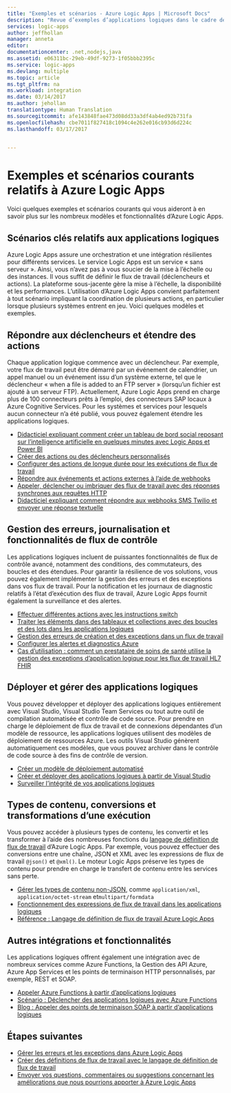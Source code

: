 ```yaml
---
title: "Exemples et scénarios - Azure Logic Apps | Microsoft Docs"
description: "Revue d’exemples d’applications logiques dans le cadre de scénarios courants"
services: logic-apps
author: jeffhollan
manager: anneta
editor: 
documentationcenter: .net,nodejs,java
ms.assetid: e06311bc-29eb-49df-9273-1f05bbb2395c
ms.service: logic-apps
ms.devlang: multiple
ms.topic: article
ms.tgt_pltfrm: na
ms.workload: integration
ms.date: 03/14/2017
ms.author: jehollan
translationtype: Human Translation
ms.sourcegitcommit: afe143848fae473d08dd33a3df4ab4ed92b731fa
ms.openlocfilehash: cbe7011f827418c1094c4e262e016cb93d6d224c
ms.lasthandoff: 03/17/2017


---
```

# <a name="examples-and-common-scenarios-for-azure-logic-apps"></a>Exemples et scénarios courants relatifs à Azure Logic Apps

Voici quelques exemples et scénarios courants qui vous aideront à en savoir plus sur les nombreux modèles et fonctionnalités d’Azure Logic Apps.

## <a name="key-scenarios-for-logic-apps"></a>Scénarios clés relatifs aux applications logiques

Azure Logic Apps assure une orchestration et une intégration résilientes pour différents services. Le service Logic Apps est un service « sans serveur ». Ainsi, vous n’avez pas à vous soucier de la mise à l’échelle ou des instances. Il vous suffit de définir le flux de travail (déclencheurs et actions). La plateforme sous-jacente gère la mise à l’échelle, la disponibilité et les performances. L’utilisation d’Azure Logic Apps convient parfaitement à tout scénario impliquant la coordination de plusieurs actions, en particulier lorsque plusieurs systèmes entrent en jeu. Voici quelques modèles et exemples.

## <a name="respond-to-triggers-and-extend-actions"></a>Répondre aux déclencheurs et étendre des actions

Chaque application logique commence avec un déclencheur. Par exemple, votre flux de travail peut être démarré par un événement de calendrier, un appel manuel ou un événement issu d’un système externe, tel que le déclencheur « when a file is added to an FTP server » (lorsqu’un fichier est ajouté à un serveur FTP). Actuellement, Azure Logic Apps prend en charge plus de 100 connecteurs prêts à l’emploi, des connecteurs SAP locaux à Azure Cognitive Services. Pour les systèmes et services pour lesquels aucun connecteur n’a été publié, vous pouvez également étendre les applications logiques.

* [Didacticiel expliquant comment créer un tableau de bord social reposant sur l’intelligence artificielle en quelques minutes avec Logic Apps et Power BI](http://aka.ms/logicappsdemo)
* [Créer des actions ou des déclencheurs personnalisés](../logic-apps/logic-apps-create-api-app.md)
* [Configurer des actions de longue durée pour les exécutions de flux de travail](../logic-apps/logic-apps-create-api-app.md)
* [Répondre aux événements et actions externes à l’aide de webhooks](../logic-apps/logic-apps-create-api-app.md)
* [Appeler, déclencher ou imbriquer des flux de travail avec des réponses synchrones aux requêtes HTTP](logic-apps-http-endpoint.md)
* [Didacticiel expliquant comment répondre aux webhooks SMS Twilio et envoyer une réponse textuelle](https://channel9.msdn.com/Blogs/Windows-Azure/Azure-Logic-Apps-Walkthrough-Webhook-Functions-and-an-SMS-Bot)

## <a name="error-handling-logging-and-control-flow-capabilities"></a>Gestion des erreurs, journalisation et fonctionnalités de flux de contrôle

Les applications logiques incluent de puissantes fonctionnalités de flux de contrôle avancé, notamment des conditions, des commutateurs, des boucles et des étendues. Pour garantir la résilience de vos solutions, vous pouvez également implémenter la gestion des erreurs et des exceptions dans vos flux de travail. Pour la notification et les journaux de diagnostic relatifs à l’état d’exécution des flux de travail, Azure Logic Apps fournit également la surveillance et des alertes.

* [Effectuer différentes actions avec les instructions switch](logic-apps-switch-case.md)
* [Traiter les éléments dans des tableaux et collections avec des boucles et des lots dans les applications logiques](logic-apps-loops-and-scopes.md)
* [Gestion des erreurs de création et des exceptions dans un flux de travail](logic-apps-exception-handling.md)
* [Configurer les alertes et diagnostics Azure](logic-apps-monitor-your-logic-apps.md)
* [Cas d’utilisation : comment un prestataire de soins de santé utilise la gestion des exceptions d’application logique pour les flux de travail HL7 FHIR](logic-apps-scenario-error-and-exception-handling.md)

## <a name="deploy-and-manage-logic-apps"></a>Déployer et gérer des applications logiques

Vous pouvez développer et déployer des applications logiques entièrement avec Visual Studio, Visual Studio Team Services ou tout autre outil de compilation automatisée et contrôle de code source. Pour prendre en charge le déploiement de flux de travail et de connexions dépendantes d’un modèle de ressource, les applications logiques utilisent des modèles de déploiement de ressources Azure. Les outils Visual Studio génèrent automatiquement ces modèles, que vous pouvez archiver dans le contrôle de code source à des fins de contrôle de version.

* [Créer un modèle de déploiement automatisé](../logic-apps/logic-apps-create-deploy-template.md)
* [Créer et déployer des applications logiques à partir de Visual Studio](logic-apps-deploy-from-vs.md)
* [Surveiller l’intégrité de vos applications logiques](logic-apps-monitor-your-logic-apps.md)

## <a name="content-types-conversions-and-transformations-within-a-run"></a>Types de contenu, conversions et transformations d’une exécution

Vous pouvez accéder à plusieurs types de contenu, les convertir et les transformer à l’aide des nombreuses fonctions du [langage de définition de flux de travail](http://aka.ms/logicappsdocs) d’Azure Logic Apps. Par exemple, vous pouvez effectuer des conversions entre une chaîne, JSON et XML avec les expressions de flux de travail `@json()` et `@xml()`. Le moteur Logic Apps préserve les types de contenu pour prendre en charge le transfert de contenu entre les services sans perte.

* [Gérer les types de contenu non-JSON](../logic-apps/logic-apps-content-type.md), comme `application/xml`, `application/octet-stream` et`multipart/formdata`
* [Fonctionnement des expressions de flux de travail dans les applications logiques](../logic-apps/logic-apps-author-definitions.md)
* [Référence : Langage de définition de flux de travail Azure Logic Apps](http://aka.ms/logicappsdocs)

## <a name="other-integrations-and-capabilities"></a>Autres intégrations et fonctionnalités

Les applications logiques offrent également une intégration avec de nombreux services comme Azure Functions, la Gestion des API Azure, Azure App Services et les points de terminaison HTTP personnalisés, par exemple, REST et SOAP.

* [Appeler Azure Functions à partir d’applications logiques](../logic-apps/logic-apps-azure-functions.md)
* [Scénario : Déclencher des applications logiques avec Azure Functions](logic-apps-scenario-function-sb-trigger.md)
* [Blog : Appeler des points de terminaison SOAP à partir d’applications logiques](https://blogs.msdn.microsoft.com/logicapps/2016/04/07/using-soap-services-with-logic-apps/)

## <a name="next-steps"></a>Étapes suivantes

- [Gérer les erreurs et les exceptions dans Azure Logic Apps](logic-apps-exception-handling.md)
- [Créer des définitions de flux de travail avec le langage de définition de flux de travail](logic-apps-author-definitions.md)
- [Envoyer vos questions, commentaires ou suggestions concernant les améliorations que nous pourrions apporter à Azure Logic Apps](https://feedback.azure.com/forums/287593-logic-apps)
